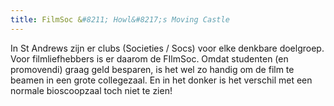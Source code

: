 ```yaml
---
title: FilmSoc &#8211; Howl&#8217;s Moving Castle
---
```

In St Andrews zijn er clubs (Societies / Socs) voor elke denkbare doelgroep. Voor filmliefhebbers is er daarom de FIlmSoc. Omdat studenten (en promovendi) graag geld besparen, is het wel zo handig om de film te beamen in een grote collegezaal. En in het donker is het verschil met een normale bioscoopzaal toch niet te zien!